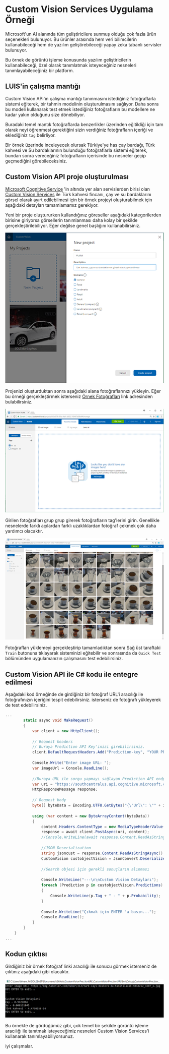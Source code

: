 # Custom Vision Services Uygulama Örneği

Microsoft'un AI alanında tüm geliştiricilere sunmuş olduğu çok fazla ürün seçenekleri bulunuyor. Bu ürünler arasında hem veri bilimcilerin kullanabileceği hem de yazılım geliştirebileceği yapay zeka tabanlı servisler bulunuyor.

Bu örnek de görüntü işleme konusunda yazılım geliştiricilerin kullanabileceği, özel olarak tanımlatmak isteyeceğiniz nesneleri tanımlayabileceğiniz bir platform.

## LUIS'in çalışma mantığı
Custom Vision API'ın çalışma mantığı tanınmasını istediğiniz fotoğraflarla sistemi eğiterek, bir tahmin modelinin oluşturulmasını sağlıyor. Daha sonra bu modeli kullanarak test etmek istediğiniz fotoğrafların bu modellere ne kadar yakın olduğunu size dönebiliyor.

Buradaki temel mantık fotoğraflarda benzerlikler üzerinden eğitildiği için tam olarak neyi öğrenmesi gerektiğini sizin verdiğiniz fotoğrafların içeriği ve eklediğiniz ``tag`` belirliyor.

Bir örnek üzerinde inceleyecek olursak Türkiye'ye has çay bardağı, Türk kahvesi ve Su bardaklarının bulunduğu fotoğraflarla sistemi eğiterek, bundan sonra vereceğiniz fotoğrafların içerisinde bu nesneler geçip geçmediğini görebileceksiniz.

## Custom Vision API proje oluşturulması

[Microsoft Cognitive Service](http://www.microsoft.com/cognitive) 'in altında yer alan servislerden birisi olan [Custom Vision Services](http://www.customvision.ai) ile Türk kahvesi fincanı, çay ve su bardaklarını görsel olarak ayırt edilebilmesi için bir örnek projeyi oluşturabilmek için aşağıdaki detayları tamamlamamız gerekiyor.

Yeni bir proje oluştururken kullandığınız göreseller aşağıdaki kategorilerden birisine giriyorsa görsellerin tanımlanması daha kolay bir şekilde gerçekleştirilebiliyor. Eğer değilse genel başlığını kullanabilirsiniz.

![](screenshots/customvision.png)


Projenizi oluşturduktan sonra aşağıdaki alana fotoğraflarınızı yükleyin. Eğer bu örneği gerçekleştirmek isterseniz [Örnek Fotoğrafları](https://github.com/ikivanc/Custom-Vision-Prediction-Ornegi/tree/master/TrainingData/Office) link adresinden bulabilirsiniz.

![](screenshots/customvision_load.png)

Girilen fotoğrafları grup grup girerek fotoğrafların tag'lerini girin. Genellikle nesnelerde farklı açılardan farklı uzaklıklardan fotoğraf çekmek çok daha yardımcı olacaktır. 

![](screenshots/customvision_train.png)

Fotoğrafları yüklemeyi gerçekleştirip tamamladıktan sonra Sağ üst taraftaki ``Train`` butonuna tıklayarak sisteminizi eğitebilir ve sonrasında da ``Quick Test`` bölümünden uygulamanızın çalışmasını test edebilirsiniz.

## Custom Vision API ile C# kodu ile entegre edilmesi
Aşağıdaki kod örneğinde de girdiğiniz bir fotoğraf URL'i aracılığı ile fotoğrafınızın içeriğini tespit edebilirsiniz. isterseniz de fotoğrafı yükleyerek de test edebilirsiniz.

```csharp
...
        static async void MakeRequest()
        {
            var client = new HttpClient();
       
            // Request headers
            // Buraya Prediction API Key'inizi girebilirsiniz.
            client.DefaultRequestHeaders.Add("Prediction-key", "YOUR PREDICTION KEY");

            Console.Write("Enter image URL: ");
            var imageUrl = Console.ReadLine();

            //Buraya URL ile sorgu yapmayı sağlayan Prediction API endpoint'inizi ekleyin
            var uri = "https://southcentralus.api.cognitive.microsoft.com/customvision/v1.1/Prediction/b03e07f6-9faa-4a91-b652-745467d3fbd4/url";
            HttpResponseMessage response;

            // Request body
            byte[] byteData = Encoding.UTF8.GetBytes("{\"Url\": \"" + imageUrl + "\"}");

            using (var content = new ByteArrayContent(byteData))
            {
                content.Headers.ContentType = new MediaTypeHeaderValue("application/json");
                response = await client.PostAsync(uri, content);
                //Console.WriteLine(await response.Content.ReadAsStringAsync());

                //JSON Deserialization
                string jsoncust = response.Content.ReadAsStringAsync().Result;
                CustomVision custobjectVision = JsonConvert.DeserializeObject<CustomVision>(jsoncust);

                //Search objesi için gerekli sonuçların alınması

                Console.WriteLine("---\n\nCustom Vision Detayları");
                foreach (Prediction p in custobjectVision.Predictions)
                {
                    Console.WriteLine(p.Tag + " - " + p.Probability);
                }

                Console.WriteLine("Çıkmak için ENTER 'a basın...");
                Console.ReadLine();
            }
        }
    }
...
```



## Kodun çıktısı
Girdiğiniz bir örnek fotoğraf linki aracılığı ile sonucu görmek isterseniz de çıktınız aşağıdaki gibi olacaktır.

![](screenshots/customvision_result.png)

Bu örnekte de gördüğümüz gibi, çok temel bir şekilde görüntü işleme aracılığı ile tanıtmak isteyeceğimiz nesneleri Custom Vision Services'i kullanarak tanımlayabiliyorsunuz. 

iyi çalışmalar.